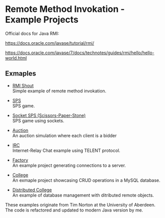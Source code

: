 # Remote Method Invokation - Example Projects

Official docs for Java RMI:

https://docs.oracle.com/javase/tutorial/rmi/

https://docs.oracle.com/javase/7/docs/technotes/guides/rmi/hello/hello-world.html


## Exmaples
- [RMI Shout](/examples/rmishout/) \
Simple example of remote method invokation.

- [SPS](/examples/sps/) \
SPS game.

- [Socket SPS (Scissors-Paper-Stone)](/examples/socketsps/) \
SPS game using sockets.

- [Auction](/examples/auction/) \
An auction simulation where each client is a bidder

- [IRC](/examples/irc/) \
Internet-Relay Chat example using TELENT protocol.

- [Factory](/examples/factory/) \
An example project generating connections to a server.

- [College](/examples/college) \
An exmaple project showcasing CRUD operations in a MySQL database.

- [Distributed College](/examples/distcollege/) \
An example of database management with ditributed remote objects.


These examples originate from Tim Norton at the University of Aberdeen. The code is refactored and updated to modern Java version by me.